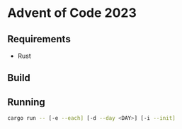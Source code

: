 # Advent of Code 2023

## Requirements

- Rust

## Build


## Running

```bash
cargo run -- [-e --each] [-d --day <DAY>] [-i --init]
```
